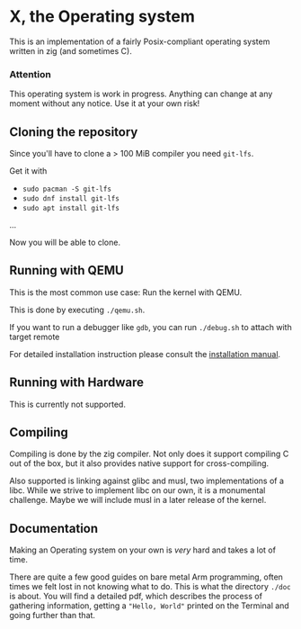 # X, the Operating system

This is an implementation of a fairly Posix-compliant operating system written in zig (and sometimes C).

### Attention
This operating system is work in progress. Anything can change at any moment without any notice. Use it at your own risk!


## Cloning the repository

Since you'll have to clone a > 100 MiB compiler you need `git-lfs`.

Get it with
- `sudo pacman -S git-lfs`
- `sudo dnf install git-lfs`
- `sudo apt install git-lfs`

...

Now you will be able to clone.

## Running with QEMU

This is the most common use case: Run the kernel with QEMU.

This is done by executing `./qemu.sh`.

If you want to run a debugger like `gdb`, you can run `./debug.sh` to attach with target remote

For detailed installation instruction please consult the [installation manual](./doc/INSTALL.md).

## Running with Hardware

This is currently not supported.

## Compiling

Compiling is done by the zig compiler. Not only does it support compiling C out of the box,
but it also provides native support for cross-compiling.

Also supported is linking against glibc and musl, two implementations of a libc. While we strive to
implement libc on our own, it is a monumental challenge. Maybe we will include musl in a later release of the kernel.

## Documentation

Making an Operating system on your own is *very* hard and takes a lot of time.

There are quite a few good guides on bare metal Arm programming, often times we felt lost in not knowing what to do.
This is what the directory `./doc` is about. You will find a detailed pdf, which describes the process of gathering information,
getting a `"Hello, World"` printed on the Terminal and going further than that.



